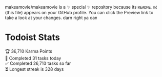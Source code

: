 makeamovie/makeamovie is a ✨ special ✨ repository because its `README.md` (this file) appears on your GitHub profile.
You can click the Preview link to take a look at your changes. darn right ya can

# Todoist Stats

<!-- TODO-IST:START -->
🏆  36,710 Karma Points           
🌸  Completed 31 tasks today           
✅  Completed 26,710 tasks so far           
⏳  Longest streak is 328 days
<!-- TODO-IST:END -->